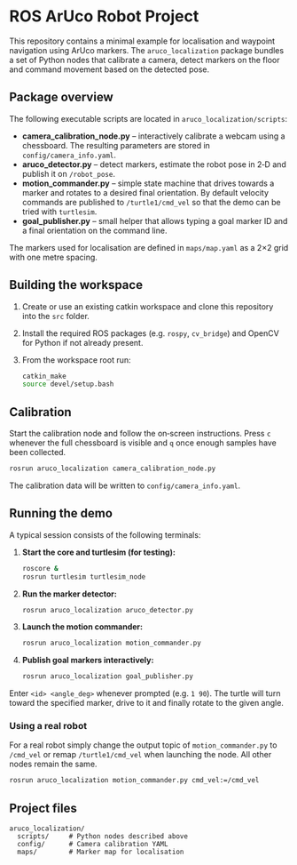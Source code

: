 # ROS ArUco Robot Project

This repository contains a minimal example for localisation and waypoint
navigation using ArUco markers.  The `aruco_localization` package bundles a
set of Python nodes that calibrate a camera, detect markers on the floor and
command movement based on the detected pose.

## Package overview

The following executable scripts are located in `aruco_localization/scripts`:

* **camera_calibration_node.py** – interactively calibrate a webcam using a
  chessboard.  The resulting parameters are stored in
  `config/camera_info.yaml`.
* **aruco_detector.py** – detect markers, estimate the robot pose in 2‑D and
  publish it on `/robot_pose`.
* **motion_commander.py** – simple state machine that drives towards a marker
  and rotates to a desired final orientation.  By default velocity commands
  are published to `/turtle1/cmd_vel` so that the demo can be tried with
  `turtlesim`.
* **goal_publisher.py** – small helper that allows typing a goal marker ID and
  a final orientation on the command line.

The markers used for localisation are defined in `maps/map.yaml` as a 2×2 grid
with one metre spacing.

## Building the workspace

1. Create or use an existing catkin workspace and clone this repository into
   the `src` folder.
2. Install the required ROS packages (e.g. `rospy`, `cv_bridge`) and OpenCV for
   Python if not already present.
3. From the workspace root run:

   ```bash
   catkin_make
   source devel/setup.bash
   ```

## Calibration

Start the calibration node and follow the on‑screen instructions.  Press `c`
whenever the full chessboard is visible and `q` once enough samples have been
collected.

```bash
rosrun aruco_localization camera_calibration_node.py
```

The calibration data will be written to `config/camera_info.yaml`.

## Running the demo

A typical session consists of the following terminals:

1. **Start the core and turtlesim (for testing):**
   ```bash
   roscore &
   rosrun turtlesim turtlesim_node
   ```
2. **Run the marker detector:**
   ```bash
   rosrun aruco_localization aruco_detector.py
   ```
3. **Launch the motion commander:**
   ```bash
   rosrun aruco_localization motion_commander.py
   ```
4. **Publish goal markers interactively:**
   ```bash
   rosrun aruco_localization goal_publisher.py
   ```

Enter `<id> <angle_deg>` whenever prompted (e.g. `1 90`).  The turtle will
turn toward the specified marker, drive to it and finally rotate to the given
angle.

### Using a real robot

For a real robot simply change the output topic of `motion_commander.py` to
`/cmd_vel` or remap `/turtle1/cmd_vel` when launching the node.  All other
nodes remain the same.

```bash
rosrun aruco_localization motion_commander.py cmd_vel:=/cmd_vel
```

## Project files

```
aruco_localization/
  scripts/     # Python nodes described above
  config/      # Camera calibration YAML
  maps/        # Marker map for localisation
```
